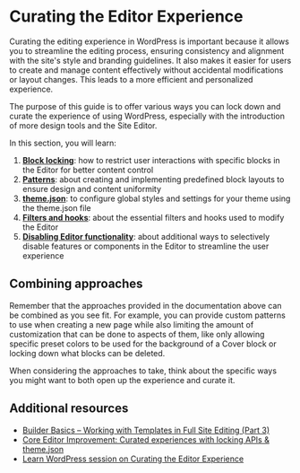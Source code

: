 # Curating the Editor Experience

Curating the editing experience in WordPress is important because it allows you to streamline the editing process, ensuring consistency and alignment with the site's style and branding guidelines. It also makes it easier for users to create and manage content effectively without accidental modifications or layout changes. This leads to a more efficient and personalized experience.

The purpose of this guide is to offer various ways you can lock down and curate the experience of using WordPress, especially with the introduction of more design tools and the Site Editor.

In this section, you will learn:

1. [**Block locking**](https://developer.wordpress.org/block-editor/how-to-guides/curating-the-editor-experience/block-locking): how to restrict user interactions with specific blocks in the Editor for better content control
1. [**Patterns**](https://developer.wordpress.org/block-editor/how-to-guides/curating-the-editor-experience/patterns): about creating and implementing predefined block layouts to ensure design and content uniformity
1. [**theme.json**](https://developer.wordpress.org/block-editor/how-to-guides/curating-the-editor-experience/theme-json): to configure global styles and settings for your theme using the theme.json file
1. [**Filters and hooks**](https://developer.wordpress.org/block-editor/how-to-guides/curating-the-editor-experience/filters-and-hooks): about the essential filters and hooks used to modify the Editor
1. [**Disabling Editor functionality**](https://developer.wordpress.org/block-editor/how-to-guides/curating-the-editor-experience/disable-editor-functionality): about additional ways to selectively disable features or components in the Editor to streamline the user experience

## Combining approaches

Remember that the approaches provided in the documentation above can be combined as you see fit. For example, you can provide custom patterns to use when creating a new page while also limiting the amount of customization that can be done to aspects of them, like only allowing specific preset colors to be used for the background of a Cover block or locking down what blocks can be deleted.

When considering the approaches to take, think about the specific ways you might want to both open up the experience and curate it.

## Additional resources

- [Builder Basics – Working with Templates in Full Site Editing (Part 3)](https://wordpress.tv/2022/05/24/nick-diego-builder-basics-working-with-templates-in-full-site-editing-part-3/)
- [Core Editor Improvement: Curated experiences with locking APIs & theme.json](https://make.wordpress.org/core/2022/02/09/core-editor-improvement-curated-experiences-with-locking-apis-theme-json/)
- [Learn WordPress session on Curating the Editor Experience](https://wordpress.tv/2022/07/22/nick-diego-curating-the-editor-experience/)
